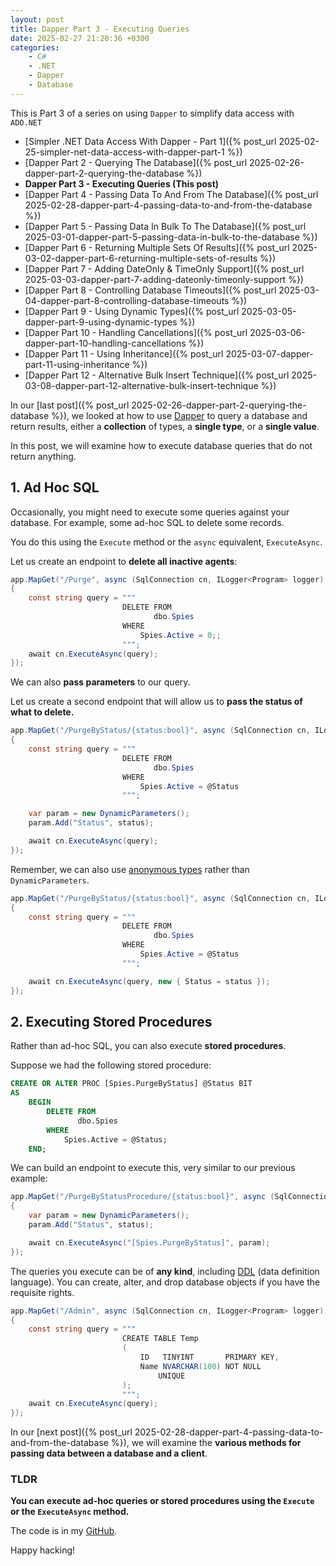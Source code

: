 ```yaml
---
layout: post
title: Dapper Part 3 - Executing Queries
date: 2025-02-27 21:20:36 +0300
categories:
    - C#
    - .NET
    - Dapper
    - Database
---
```


This is Part 3 of a series on using `Dapper` to simplify data access with `ADO.NET`

* [Simpler .NET Data Access With Dapper - Part 1]({% post_url 2025-02-25-simpler-net-data-access-with-dapper-part-1 %})
* [Dapper Part 2 - Querying The Database]({% post_url 2025-02-26-dapper-part-2-querying-the-database %})
* **Dapper Part 3 - Executing Queries (This post)**
* [Dapper Part 4 - Passing Data To And From The Database]({% post_url 2025-02-28-dapper-part-4-passing-data-to-and-from-the-database %})
* [Dapper Part 5 - Passing Data In Bulk To The Database]({% post_url 2025-03-01-dapper-part-5-passing-data-in-bulk-to-the-database %})
* [Dapper Part 6 - Returning Multiple Sets Of Results]({% post_url 2025-03-02-dapper-part-6-returning-multiple-sets-of-results %})
* [Dapper Part 7 - Adding DateOnly & TimeOnly Support]({% post_url 2025-03-03-dapper-part-7-adding-dateonly-timeonly-support %})
* [Dapper Part 8 - Controlling Database Timeouts]({% post_url 2025-03-04-dapper-part-8-controlling-database-timeouts %})
* [Dapper Part 9 - Using Dynamic Types]({% post_url 2025-03-05-dapper-part-9-using-dynamic-types %})
* [Dapper Part 10 - Handling Cancellations]({% post_url 2025-03-06-dapper-part-10-handling-cancellations %})
* [Dapper Part 11 - Using Inheritance]({% post_url 2025-03-07-dapper-part-11-using-inheritance %})
* [Dapper Part 12 - Alternative Bulk Insert Technique]({% post_url 2025-03-08-dapper-part-12-alternative-bulk-insert-technique %})

In our [last post]({% post_url 2025-02-26-dapper-part-2-querying-the-database %}), we looked at how to use [Dapper](https://github.com/DapperLib/Dapper) to query a database and return results, either a **collection** of types, a **single type**, or a **single value**.

In this post, we will examine how to execute database queries that do not return anything.

## 1. Ad Hoc SQL

Occasionally, you might need to execute some queries against your database. For example, some ad-hoc SQL to delete some records.

You do this using the `Execute` method or the `async` equivalent, `ExecuteAsync`.

Let us create an endpoint to **delete all inactive agents**:

```c#
app.MapGet("/Purge", async (SqlConnection cn, ILogger<Program> logger) =>
{
    const string query = """
                         DELETE FROM
                                dbo.Spies
                         WHERE
                             Spies.Active = 0;;
                         """;
    await cn.ExecuteAsync(query);
});
```

We can also **pass parameters** to our query. 

Let us create a second endpoint that will allow us to **pass the status of what to delete.**

```c#
app.MapGet("/PurgeByStatus/{status:bool}", async (SqlConnection cn, ILogger<Program> logger, bool status) =>
{
    const string query = """
                         DELETE FROM
                                dbo.Spies
                         WHERE
                             Spies.Active = @Status
                         """;

    var param = new DynamicParameters();
    param.Add("Status", status);

    await cn.ExecuteAsync(query);
});
```

Remember, we can also use [anonymous types](https://learn.microsoft.com/en-us/dotnet/csharp/fundamentals/types/anonymous-types) rather than `DynamicParameters`.

```c#
app.MapGet("/PurgeByStatus/{status:bool}", async (SqlConnection cn, ILogger<Program> logger, bool status) =>
{
    const string query = """
                         DELETE FROM
                                dbo.Spies
                         WHERE
                             Spies.Active = @Status
                         """;

    await cn.ExecuteAsync(query, new { Status = status });
});
```

## 2. Executing Stored Procedures

Rather than ad-hoc SQL, you can also execute **stored procedures**.

Suppose we had the following stored procedure:

```sql
CREATE OR ALTER PROC [Spies.PurgeByStatus] @Status BIT
AS
    BEGIN
        DELETE FROM
               dbo.Spies
        WHERE
            Spies.Active = @Status;
    END;
```

We can build an endpoint to execute this, very similar to our previous example:

```c#
app.MapGet("/PurgeByStatusProcedure/{status:bool}", async (SqlConnection cn, ILogger<Program> logger, bool status) =>
{
    var param = new DynamicParameters();
    param.Add("Status", status);

    await cn.ExecuteAsync("[Spies.PurgeByStatus]", param);
});
```

The queries you execute can be of **any kind**, including [DDL](https://en.wikipedia.org/wiki/Data_definition_language) (data definition language). You can create, alter, and drop database objects if you have the requisite rights.

```c#
app.MapGet("/Admin", async (SqlConnection cn, ILogger<Program> logger) =>
{
    const string query = """
                         CREATE TABLE Temp
                         (
                             ID   TINYINT       PRIMARY KEY,
                             Name NVARCHAR(100) NOT NULL
                                 UNIQUE
                         );
                         """;
    await cn.ExecuteAsync(query);
});
```

In our [next post]({% post_url 2025-02-28-dapper-part-4-passing-data-to-and-from-the-database %}), we will examine the **various methods for passing data between a database and a client**.

### TLDR

**You can execute ad-hoc queries or stored procedures using the `Execute` or the `ExecuteAsync` method.**

The code is in my [GitHub](https://github.com/conradakunga/BlogCode/tree/master/2025-02-27%20-%20Dapper%20Part%203).

Happy hacking!
